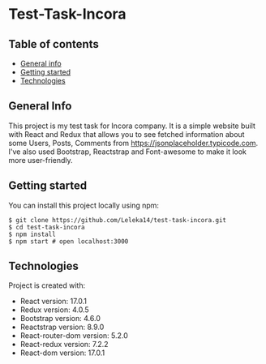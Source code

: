 # Test-Task-Incora

## Table of contents
* [General info](#general-info)
* [Getting started](#getting-started)
* [Technologies](#technologies)

## General Info
This project is my test task for Incora company. It is a simple website built with React and Redux that allows you to see fetched information about some Users, Posts, Comments from https://jsonplaceholder.typicode.com. I've also used Bootstrap, Reactstrap and Font-awesome to make it look more user-friendly.

## Getting started
You can install this project locally using npm:
```
$ git clone https://github.com/Leleka14/test-task-incora.git
$ cd test-task-incora
$ npm install
$ npm start # open localhost:3000
```

## Technologies
Project is created with:
* React version: 17.0.1
* Redux version: 4.0.5
* Bootstrap version: 4.6.0
* Reactstrap version: 8.9.0
* React-router-dom version: 5.2.0
* React-redux version: 7.2.2
* React-dom version: 17.0.1

